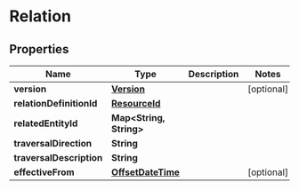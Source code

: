 

# Relation

## Properties

Name | Type | Description | Notes
------------ | ------------- | ------------- | -------------
**version** | [**Version**](Version.md) |  |  [optional]
**relationDefinitionId** | [**ResourceId**](ResourceId.md) |  | 
**relatedEntityId** | **Map&lt;String, String&gt;** |  | 
**traversalDirection** | **String** |  | 
**traversalDescription** | **String** |  | 
**effectiveFrom** | [**OffsetDateTime**](OffsetDateTime.md) |  |  [optional]



